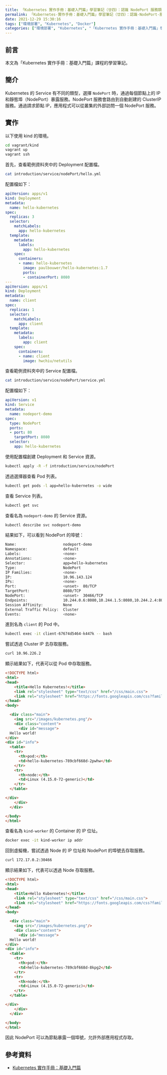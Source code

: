 ```yaml
---
title: 「Kubernetes 實作手冊：基礎入門篇」學習筆記（廿四）：認識 NodePort 服務類型
permalink: 「Kubernetes-實作手冊：基礎入門篇」學習筆記（廿四）：認識-NodePort-服務類型
date: 2021-12-29 15:30:16
tags: ["環境部署", "Kubernetes", "Docker"]
categories: ["環境部署", "Kubernetes", "「Kubernetes 實作手冊：基礎入門篇」學習筆記"]
---
```


## 前言

本文為「Kubernetes 實作手冊：基礎入門篇」課程的學習筆記。

## 簡介

Kubernetes 的 Service 有不同的類型，選擇 `NodePort` 時，通過每個節點上的 IP 和靜態埠（NodePort）暴露服務。NodePort 服務會路由到自動創建的 ClusterIP 服務。通過請求節點 IP，應用程式可以從叢集的外部訪問一個 NodePort 服務。

## 實作

以下使用 kind 的環境。

```BASH
cd vagrant/kind
vagrant up
vagrant ssh
```

首先，查看範例資料夾中的 Deployment 配置檔。

```BASH
cat introduction/service/nodePort/hello.yml
```

配置檔如下：

```YAML
apiVersion: apps/v1
kind: Deployment
metadata:
  name: hello-kubernetes
spec:
  replicas: 3
  selector:
    matchLabels:
      app: hello-kubernetes
  template:
    metadata:
      labels:
        app: hello-kubernetes
    spec:
      containers:
      - name: hello-kubernetes
        image: paulbouwer/hello-kubernetes:1.7
        ports:
        - containerPort: 8080
---
apiVersion: apps/v1
kind: Deployment
metadata:
  name: client
spec:
  replicas: 1
  selector:
    matchLabels:
      app: client
  template:
    metadata:
      labels:
        app: client
    spec:
      containers:
      - name: client
        image: hwchiu/netutils
```

查看範例資料夾中的 Service 配置檔。

```BASH
cat introduction/service/nodePort/service.yml
```

配置檔如下：

```YAML
apiVersion: v1
kind: Service
metadata:
  name: nodeport-demo
spec:
  type: NodePort
  ports:
  - port: 80
    targetPort: 8080
  selector:
    app: hello-kubernetes
```

使用配置檔創建 Deployment 和 Service 資源。

```BASH
kubectl apply -R -f introduction/service/nodePort
```

透過選擇器查看 Pod 列表。

```BASH
kubectl get pods -l app=hello-kubernetes -o wide
```

查看 Service 列表。

```BASH
kubectl get svc
```

查看名為 `nodeport-demo` 的 Service 資源。

```BASH
kubectl describe svc nodeport-demo
```

結果如下，可以看到 NodePort 的埠號：

```BASH
Name:                     nodeport-demo
Namespace:                default
Labels:                   <none>
Annotations:              <none>
Selector:                 app=hello-kubernetes
Type:                     NodePort
IP Families:              <none>
IP:                       10.96.143.124
IPs:                      <none>
Port:                     <unset>  80/TCP
TargetPort:               8080/TCP
NodePort:                 <unset>  30466/TCP
Endpoints:                10.244.0.6:8080,10.244.1.5:8080,10.244.2.4:8080
Session Affinity:         None
External Traffic Policy:  Cluster
Events:                   <none>
```

進到名為 `client` 的 Pod 中。

```BASH
kubectl exec -it client-67674d5464-k447k -- bash
```

嘗試透過 Cluster IP 去存取服務。

```BASH
curl 10.96.226.2
```

顯示結果如下，代表可以從 Pod 中存取服務。

```HTML
<!DOCTYPE html>
<html>
<head>
    <title>Hello Kubernetes!</title>
    <link rel="stylesheet" type="text/css" href="/css/main.css">
    <link rel="stylesheet" href="https://fonts.googleapis.com/css?family=Ubuntu:300" >
</head>
<body>

  <div class="main">
    <img src="/images/kubernetes.png"/>
    <div class="content">
      <div id="message">
  Hello world!
</div>
<div id="info">
  <table>
    <tr>
      <th>pod:</th>
      <td>hello-kubernetes-789cbf668d-2pwhw</td>
    </tr>
    <tr>
      <th>node:</th>
      <td>Linux (4.15.0-72-generic)</td>
    </tr>
  </table>

</div>
    </div>
  </div>

</body>
</html>
```

查看名為 `kind-worker` 的 Container 的 IP 位址。

```BASH
docker exec -it kind-worker ip addr
```

回到虛擬機，嘗試透過 Node 的 IP 位址和 NodePort 的埠號去存取服務。

```BASH
curl 172.17.0.2:30466
```

顯示結果如下，代表可以透過 Node 存取服務。

```HTML
<!DOCTYPE html>
<html>
<head>
    <title>Hello Kubernetes!</title>
    <link rel="stylesheet" type="text/css" href="/css/main.css">
    <link rel="stylesheet" href="https://fonts.googleapis.com/css?family=Ubuntu:300" >
</head>
<body>

  <div class="main">
    <img src="/images/kubernetes.png"/>
    <div class="content">
      <div id="message">
  Hello world!
</div>
<div id="info">
  <table>
    <tr>
      <th>pod:</th>
      <td>hello-kubernetes-789cbf668d-8kpg2</td>
    </tr>
    <tr>
      <th>node:</th>
      <td>Linux (4.15.0-72-generic)</td>
    </tr>
  </table>

</div>
    </div>
  </div>

</body>
</html>
```

因此 NodePort 可以為節點暴露一個埠號，允許外部應用程式存取。

## 參考資料

- [Kubernetes 實作手冊：基礎入門篇](https://hiskio.com/courses/349/about)
